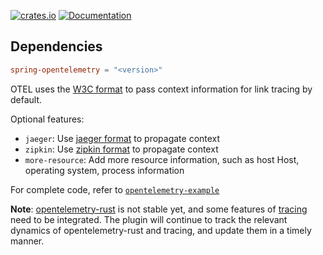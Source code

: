 [![crates.io](https://img.shields.io/crates/v/spring-opentelemetry.svg)](https://crates.io/crates/spring-opentelemetry)
[![Documentation](https://docs.rs/spring-opentelemetry/badge.svg)](https://docs.rs/spring-opentelemetry)

## Dependencies

```toml
spring-opentelemetry = "<version>"
```

OTEL uses the [W3C format](https://github.com/w3c/trace-context) to pass context information for link tracing by default.

Optional features:
* `jaeger`: Use [jaeger format](https://www.jaegertracing.io/docs/1.18/client-libraries/#propagation-format) to propagate context
* `zipkin`: Use [zipkin format](https://github.com/openzipkin/b3-propagation) to propagate context
* `more-resource`: Add more resource information, such as host Host, operating system, process information

For complete code, refer to [`opentelemetry-example`](https://github.com/spring-rs/spring-rs/tree/master/examples/opentelemetry-example)

**Note**: [opentelemetry-rust](https://github.com/open-telemetry/opentelemetry-rust/issues/1678) is not stable yet, and some features of [tracing](https://github.com/open-telemetry/opentelemetry-rust/issues/1571) need to be integrated. The plugin will continue to track the relevant dynamics of opentelemetry-rust and tracing, and update them in a timely manner.